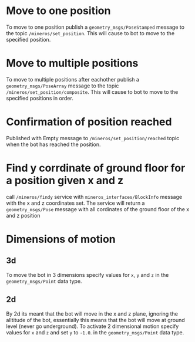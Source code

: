 # Move to one position

To move to one position publish a `geometry_msgs/PoseStamped` message to the topic `/mineros/set_position`. This will cause to bot to move to the specified position.

# Move to multiple positions

To move to multiple positions after eachother publish a `geometry_msgs/PoseArray` message to the topic `/mineros/set_position/composite`. This will cause to bot to move to the specified positions in order.

# Confirmation of position reached
Published with Empty message to `/mineros/set_position/reached` topic when the bot has reached the position.

# Find y corrdinate of ground floor for a position given x and z
call `/mineros/findy` service with `mineros_interfaces/BlockInfo` message with the x and z coordinates set. The service will return a `geometry_msgs/Pose` message with all cordinates of the ground floor of the x and z position


# Dimensions of motion

## 3d
To move the bot in 3 dimensions specify values for `x`, `y` and `z` in the `geometry_msgs/Point` data type.

## 2d
By 2d its meant that the bot will move in the x and z plane, ignoring the alltitude of the bot, essentially this means that the bot will move at ground level (never go underground). To activate 2 dimensional motion specify values for `x` and `z` and set `y` to `-1.0`. in the `geometry_msgs/Point` data type.
